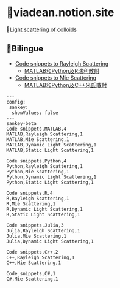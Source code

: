 # :ocean:viadean.notion.site

🔰[Light scattering of colloids](https://viadean.notion.site/Light-scattering-of-colloids-13b1ae7b9a328016b416d9d271ea55c3)

## 🎏Bilingue
- [Code snippets to Rayleigh Scattering](https://viadean.notion.site/Code-snippets-to-Rayleigh-Scattering-13d1ae7b9a3280b7b4cddaf190ecca9b)
  - [MATLAB和Python及R瑞利散射](https://viadean.notion.site/MATLAB-Python-R-13e1ae7b9a3280a7b144dfeebc50e0d9)
- [Code snippets to Mie Scattering](https://viadean.notion.site/Code-snippets-to-Mie-Scattering-13d1ae7b9a328062a45cd3c8d832ddac)
  - [MATLAB和Python及C++米氏散射](https://viadean.notion.site/MATLAB-Python-C-13e1ae7b9a328003ac1ac524c2c60727)

```mermaid
---
config:
 sankey:
  showValues: false
---
sankey-beta
Code snippets,MATLAB,4
MATLAB,Rayleigh Scattering,1
MATLAB,Mie Scattering,1
MATLAB,Dynamic Light Scattering,1
MATLAB,Static Light Scattering,1

Code snippets,Python,4
Python,Rayleigh Scattering,1
Python,Mie Scattering,1
Python,Dynamic Light Scattering,1
Python,Static Light Scattering,1

Code snippets,R,4
R,Rayleigh Scattering,1
R,Mie Scattering,1
R,Dynamic Light Scattering,1
R,Static Light Scattering,1

Code snippets,Julia,3
Julia,Rayleigh Scattering,1
Julia,Mie Scattering,1
Julia,Dynamic Light Scattering,1

Code snippets,C++,2
C++,Rayleigh Scattering,1
C++,Mie Scattering,1

Code snippets,C#,1
C#,Mie Scattering,1
```
